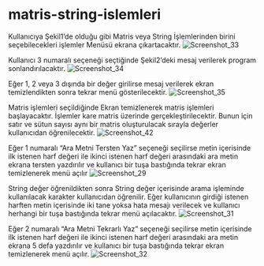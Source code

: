 # matris-string-islemleri

Kullanıcıya Şekil1’de olduğu gibi Matris veya String İşlemlerinden birini seçebilecekleri işlemler
Menüsü ekrana çıkartacaktır.
![Screenshot_33](https://user-images.githubusercontent.com/79109512/174189495-d33b51a2-2ddf-4084-b211-02e53cd40be8.png)

Kullanıcı 3 numaralı seçeneği seçtiğinde Şekil2’deki mesaj verilerek program sonlandırılacaktır.
![Screenshot_34](https://user-images.githubusercontent.com/79109512/174189606-77c7da9f-5ff1-4bde-9ff3-b40ee7e5d12b.png)

Eğer 1, 2 veya 3 dışında bir değer girilirse mesaj verilerek ekran temizlendikten sonra tekrar menü gösterilecektir.
![Screenshot_35](https://user-images.githubusercontent.com/79109512/174189660-a17b80ee-9526-4ea2-9c42-0ec3a4b5e5f0.png)

Matris işlemleri seçildiğinde Ekran temizlenerek matris işlemleri başlayacaktır. İşlemler kare matris üzerinde gerçekleştirilecektir. Bunun için satır ve sütun sayısı aynı bir matris oluşturulacak sırayla değerler kullanıcıdan öğrenilecektir. 
![Screenshot_42](https://user-images.githubusercontent.com/79109512/174189734-84f61554-7e0d-4380-90a5-54ad081f219d.png)

Eğer 1 numaralı “Ara Metni Tersten Yaz” seçeneği seçilirse metin içerisinde ilk istenen harf değeri ile ikinci istenen harf değeri arasındaki ara metin ekrana tersten yazdırılır ve kullanıcı bir tuşa bastığında tekrar ekran temizlenerek menü açılır
![Screenshot_29](https://user-images.githubusercontent.com/79109512/174189933-70c20a97-f5f2-42fd-8fd7-14571f275c48.png)

String değer öğrenildikten sonra String değer içerisinde arama işleminde kullanılacak karakter kullanıcıdan öğrenilir. Eğer kullanıcının girdiği istenen harften metin içerisinde iki tane yoksa hata mesajı verilecek ve kullanıcı herhangi bir tuşa bastığında tekrar menü açılacaktır.
![Screenshot_31](https://user-images.githubusercontent.com/79109512/174190026-d92867ec-8920-4b01-98c7-f10f9282e0b2.png)

Eğer 2 numaralı “Ara Metni Tekrarlı Yaz” seçeneği seçilirse metin içerisinde ilk istenen harf değeri ile ikinci istenen harf değeri arasındaki ara metin ekrana 5 defa yazdırılır ve kullanıcı bir tuşa bastığında tekrar ekran temizlenerek menü açılır.
![Screenshot_32](https://user-images.githubusercontent.com/79109512/174190237-46a87b9c-dbe7-4e60-8ced-b23ee94890c9.png)



